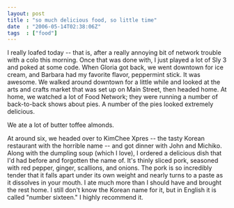 ```yaml
---
layout: post
title : "so much delicious food, so little time"
date  : "2006-05-14T02:38:06Z"
tags  : ["food"]
---
```

I really loafed today -- that is, after a really annoying bit of network trouble with a colo this morning.  Once that was done with, I just played a lot of Sly 3 and poked at some code.  When Gloria got back, we went downtown for ice cream, and Barbara had my favorite flavor, peppermint stick.  It was awesome.  We walked around downtown for a little while and looked at the arts and crafts market that was set up on Main Street, then headed home.  At home, we watched a lot of Food Network; they were running a number of back-to-back shows about pies.  A number of the pies looked extremely delicious.

We ate a lot of butter toffee almonds.

At around six, we headed over to KimChee Xpres -- the tasty Korean restaurant with the horrible name -- and got dinner with John and Michiko.  Along with the dumpling soup (which I love), I ordered a delicious dish that I'd had before and forgotten the name of.  It's thinly sliced pork, seasoned with red pepper, ginger, scallions, and onions.  The pork is so incredibly tender that it falls apart under its own weight and nearly turns to a paste as it dissolves in your mouth.  I ate much more than I should have and brought the rest home.  I still don't know the Korean name for it, but in English it is called "number sixteen."  I highly recommend it. 
